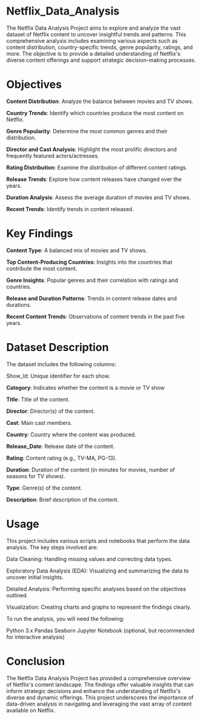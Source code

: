 # Netflix_Data_Analysis
The Netflix Data Analysis Project aims to explore and analyze the vast dataset of Netflix content to uncover insightful trends and patterns. This comprehensive analysis includes examining various aspects such as content distribution, country-specific trends, genre popularity, ratings, and more. The objective is to provide a detailed understanding of Netflix's diverse content offerings and support strategic decision-making processes.

# Objectives
**Content Distribution**: Analyze the balance between movies and TV shows.

**Country Trends**: Identify which countries produce the most content on Netflix.

**Genre Popularity**: Determine the most common genres and their distribution.

**Director and Cast Analysis**: Highlight the most prolific directors and frequently featured actors/actresses.

**Rating Distribution**: Examine the distribution of different content ratings.

**Release Trends**: Explore how content releases have changed over the years.

**Duration Analysis**: Assess the average duration of movies and TV shows.

**Recent Trends**: Identify trends in content released.

# Key Findings
**Content Type**: A balanced mix of movies and TV shows.

**Top Content-Producing Countries**: Insights into the countries that contribute the most content.

**Genre Insights**: Popular genres and their correlation with ratings and countries.

**Release and Duration Patterns**: Trends in content release dates and durations.

**Recent Content Trends**: Observations of content trends in the past five years.

# Dataset Description
The dataset includes the following columns:

Show_Id: Unique identifier for each show.

**Category**: Indicates whether the content is a movie or TV show

**Title**: Title of the content.

**Director**: Director(s) of the content.

**Cast**: Main cast members.

**Country**: Country where the content was produced.

**Release_Date**: Release date of the content.

**Rating**: Content rating (e.g., TV-MA, PG-13).

**Duration**: Duration of the content (in minutes for movies, number of seasons for TV shows).

**Type**: Genre(s) of the content.

**Description**: Brief description of the content.

# Usage
This project includes various scripts and notebooks that perform the data analysis. The key steps involved are:

Data Cleaning: Handling missing values and correcting data types.

Exploratory Data Analysis (EDA): Visualizing and summarizing the data to uncover initial insights.

Detailed Analysis: Performing specific analyses based on the objectives outlined.

Visualization: Creating charts and graphs to represent the findings clearly.

To run the analysis, you will need the following:

Python 3.x Pandas Seaborn Jupyter Notebook (optional, but recommended for interactive analysis)

# Conclusion
The Netflix Data Analysis Project has provided a comprehensive overview of Netflix's content landscape. The findings offer valuable insights that can inform strategic decisions and enhance the understanding of Netflix's diverse and dynamic offerings. This project underscores the importance of data-driven analysis in navigating and leveraging the vast array of content available on Netflix.
